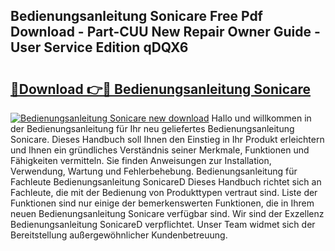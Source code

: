 ## Bedienungsanleitung Sonicare Free Pdf Download - Part-CUU New Repair Owner Guide - User Service Edition qDQX6

# <h2><a href="http://df5o23b.blite.top/?on=Bedienungsanleitung+Sonicare">🔗Download 👉🔴 Bedienungsanleitung Sonicare</a></h2>

[![Bedienungsanleitung Sonicare new download](https://i.imgur.com/lujVjoI.png)](http://df5o23b.blite.top/?on=Bedienungsanleitung+Sonicare)
Hallo und willkommen in der Bedienungsanleitung für Ihr neu geliefertes Bedienungsanleitung Sonicare. Dieses Handbuch soll Ihnen den Einstieg in Ihr Produkt erleichtern und Ihnen ein gründliches Verständnis seiner Merkmale, Funktionen und Fähigkeiten vermitteln. Sie finden Anweisungen zur Installation, Verwendung, Wartung und Fehlerbehebung. Bedienungsanleitung für Fachleute Bedienungsanleitung SonicareD Dieses Handbuch richtet sich an Fachleute, die mit der Bedienung von Produkttypen vertraut sind. Liste der Funktionen sind nur einige der bemerkenswerten Funktionen, die in Ihrem neuen Bedienungsanleitung Sonicare verfügbar sind. Wir sind der Exzellenz Bedienungsanleitung SonicareD verpflichtet. Unser Team widmet sich der Bereitstellung außergewöhnlicher Kundenbetreuung.
